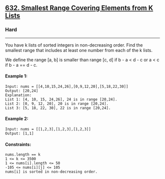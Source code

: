 [632. Smallest Range Covering Elements from K Lists](https://leetcode.com/problems/smallest-range-covering-elements-from-k-lists/?envType=daily-question&envId=2024-10-13)
---------------------------------------------------------------------------------------------------------------------------------------------

### Hard
---------------------------------------------------------------------------------------------------------------------------------------------

You have k lists of sorted integers in non-decreasing order. Find the smallest range that includes at least one number from each of the k lists.

We define the range [a, b] is smaller than range [c, d] if b - a < d - c or a < c if b - a == d - c.

#### Example 1:
```
Input: nums = [[4,10,15,24,26],[0,9,12,20],[5,18,22,30]]
Output: [20,24]
Explanation: 
List 1: [4, 10, 15, 24,26], 24 is in range [20,24].
List 2: [0, 9, 12, 20], 20 is in range [20,24].
List 3: [5, 18, 22, 30], 22 is in range [20,24].
```
#### Example 2:
```
Input: nums = [[1,2,3],[1,2,3],[1,2,3]]
Output: [1,1]
```
#### Constraints:
```
nums.length == k
1 <= k <= 3500
1 <= nums[i].length <= 50
-105 <= nums[i][j] <= 105
nums[i] is sorted in non-decreasing order.
```
